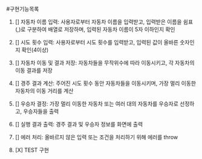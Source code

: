 #구현기능목록

1. [] 자동차 이름 입력: 사용자로부터 자동차 이름을 입력받고, 입력받은 이름을 쉼표(,)로 구분하여 배열로 저장하며, 입력된 자동차 이름이 5자 이하인지 확인

2. [] 시도 횟수 입력: 사용자로부터 시도 횟수를 입력받고, 입력된 값이 올바른 숫자인지 확인(4이상)

3. [] 자동차 이동 및 결과 저장: 자동차들을 무작위수에 따라 이동시키고, 각 자동차의 이동 결과를 저장

4. [] 경주 결과 계산: 주어진 시도 횟수 동안 자동차들을 이동시키며, 가장 멀리 이동한 자동차의 이동 거리를 계산

5. [] 우승자 결정: 가장 멀리 이동한 자동차 또는 여러 대의 자동차를 우승자로 선정하고, 우승자들을 출력

6. [] 실행 결과 출력: 경주 결과 및 우승자 정보를 화면에 출력

7. [] 에러 처리: 올바르지 않은 입력 또는 조건을 처리하기 위해 에러를 throw
8. [X] TEST 구현
